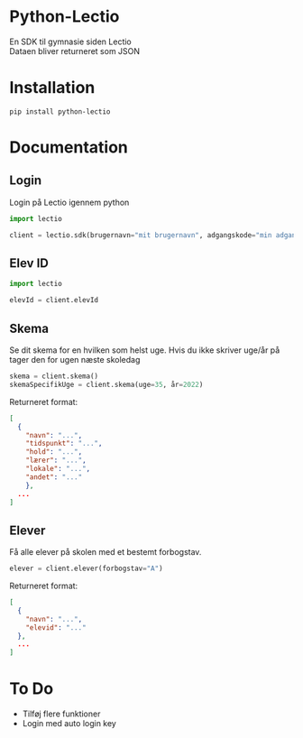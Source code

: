 # Python-Lectio
En SDK til gymnasie siden Lectio  
Dataen bliver returneret som JSON

# Installation
```
pip install python-lectio
```

# Documentation
## Login
Login på Lectio igennem python
```python
import lectio

client = lectio.sdk(brugernavn="mit brugernavn", adgangskode="min adgangskode", skoleId="mit skole id")
```
## Elev ID
```python
import lectio

elevId = client.elevId
```

## Skema
Se dit skema for en hvilken som helst uge. Hvis du ikke skriver uge/år på tager den for ugen næste skoledag
```python
skema = client.skema()
skemaSpecifikUge = client.skema(uge=35, år=2022)
```
Returneret format:
```json
[
  {
    "navn": "...",
    "tidspunkt": "...",
    "hold": "...",
    "lærer": "...",
    "lokale": "...",
    "andet": "..."
    },
  ...
]
```
## Elever
Få alle elever på skolen med et bestemt forbogstav.
```python
elever = client.elever(forbogstav="A")
```
Returneret format:
```json
[
  {
    "navn": "...",
    "elevid": "..."
  },
  ...
]
```


# To Do
   * Tilføj flere funktioner
   * Login med auto login key